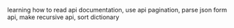 learning how to read api documentation, use api pagination, parse json form api, make recursive api, sort dictionary 
